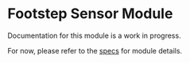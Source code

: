 # Footstep Sensor Module
Documentation for this module is a work in progress.

For now, please refer to the [specs](specs.yaml) for module details.
